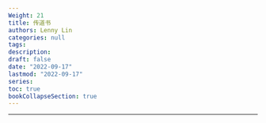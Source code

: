 ```yaml
---
Weight: 21
title: 传道书
authors: Lenny Lin
categories: null
tags: 
description: 
draft: false
date: "2022-09-17"
lastmod: "2022-09-17"
series:
toc: true
bookCollapseSection: true
---
```



<!--more-->

---



